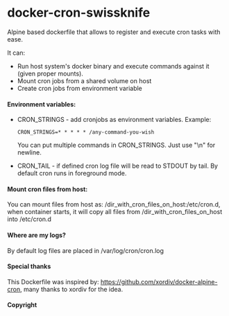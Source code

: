 # docker-cron-swissknife

Alpine based dockerfile that allows to register and execute cron tasks with ease.

It can:
 - Run host system's docker binary and execute commands against it (given proper mounts).
 - Mount cron jobs from a shared volume on host
 - Create cron jobs from environment variable
    
#### Environment variables:

* CRON_STRINGS - add cronjobs as environment variables. Example:
    ```
    CRON_STRINGS=* * * * * /any-command-you-wish
    ```
    You can put multiple commands in CRON_STRINGS. Just use "\n" for newline.
   
* CRON_TAIL - if defined cron log file will be read to STDOUT by tail. By default cron runs in foreground mode. 

#### Mount cron files from host:

You can mount files from host as: /dir_with_cron_files_on_host:/etc/cron.d, when container
starts, it will copy all files from /dir_with_cron_files_on_host into /etc/cron.d

#### Where are my logs?
By default log files are placed in /var/log/cron/cron.log 

#### Special thanks
This Dockerfile was inspired by: https://github.com/xordiv/docker-alpine-cron,
many thanks to xordiv for the idea.

#### Copyright